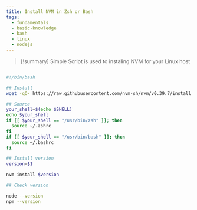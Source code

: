 ```yaml
---
title: Install NVM in Zsh or Bash
tags:
  - fundamentals
  - basic-knowledge
  - bash
  - linux
  - nodejs
---
```

>[!summary]
>Simple Script is used to instaling NVM for your Linux host

```bash title="install_nvm.sh"

#!/bin/bash

## Install
wget -qO- https://raw.githubusercontent.com/nvm-sh/nvm/v0.39.7/install.sh | bash

## Source
your_shell=$(echo $SHELL)
echo $your_shell
if [[ $your_shell == "/usr/bin/zsh" ]]; then
  source ~/.zshrc
fi
if [[ $your_shell == "/usr/bin/bash" ]]; then
  source ~/.bashrc
fi

## Install version
version=$1

nvm install $version

## Check version

node --version
npm --version
```